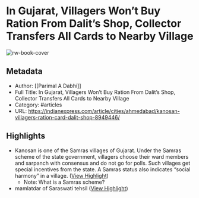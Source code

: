 # In Gujarat, Villagers Won’t Buy Ration From Dalit’s Shop, Collector Transfers All Cards to Nearby Village

![rw-book-cover](https://images.indianexpress.com/2023/09/20Guj-Kanti-3col.jpg)

## Metadata
- Author: [[Parimal A Dabhi]]
- Full Title: In Gujarat, Villagers Won’t Buy Ration From Dalit’s Shop, Collector Transfers All Cards to Nearby Village
- Category: #articles
- URL: https://indianexpress.com/article/cities/ahmedabad/kanosan-villagers-ration-card-dalit-shop-8949446/

## Highlights
- Kanosan is one of the Samras villages of Gujarat. Under the Samras scheme of the state government, villagers choose their ward members and sarpanch with consensus and do not go for polls. Such villages get special incentives from the state. A Samras status also indicates “social harmony” in a village. ([View Highlight](https://read.readwise.io/read/01hhvwgb5067t2xbntqd6pkfz4))
    - Note: What is a Samras scheme?
- mamlatdar of Saraswati tehsil ([View Highlight](https://read.readwise.io/read/01hhvwxdn4x702mrcc3ma6a6m0))
